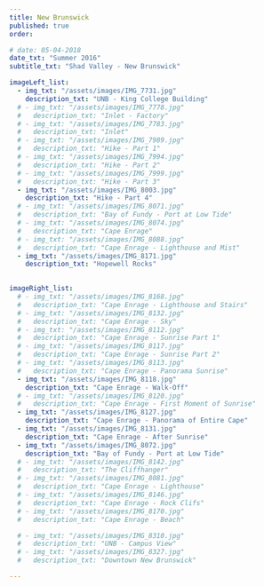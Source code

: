 ```yaml
---
title: New Brunswick
published: true
order: 

# date: 05-04-2018
date_txt: "Summer 2016"
subtitle_txt: "Shad Valley - New Brunswick"

imageLeft_list:
  - img_txt: "/assets/images/IMG_7731.jpg"
    description_txt: "UNB - King College Building"
  # - img_txt: "/assets/images/IMG_7778.jpg"
  #   description_txt: "Inlet - Factory"
  # - img_txt: "/assets/images/IMG_7783.jpg"
  #   description_txt: "Inlet"
  # - img_txt: "/assets/images/IMG_7989.jpg"
  #   description_txt: "Hike - Part 1"
  # - img_txt: "/assets/images/IMG_7994.jpg"
  #   description_txt: "Hike - Part 2"
  # - img_txt: "/assets/images/IMG_7999.jpg"
  #   description_txt: "Hike - Part 3"
  - img_txt: "/assets/images/IMG_8003.jpg"
    description_txt: "Hike - Part 4"
  # - img_txt: "/assets/images/IMG_8071.jpg"
  #   description_txt: "Bay of Fundy - Port at Low Tide"
  # - img_txt: "/assets/images/IMG_8074.jpg"
  #   description_txt: "Cape Enrage"
  # - img_txt: "/assets/images/IMG_8088.jpg"
  #   description_txt: "Cape Enrage - Lighthouse and Mist"
  - img_txt: "/assets/images/IMG_8171.jpg"
    description_txt: "Hopewell Rocks"
  

imageRight_list:
  # - img_txt: "/assets/images/IMG_8168.jpg"
  #   description_txt: "Cape Enrage - Lighthouse and Stairs"
  # - img_txt: "/assets/images/IMG_8132.jpg"
  #   description_txt: "Cape Enrage - Sky"
  # - img_txt: "/assets/images/IMG_8112.jpg"
  #   description_txt: "Cape Enrage - Sunrise Part 1"
  # - img_txt: "/assets/images/IMG_8117.jpg"
  #   description_txt: "Cape Enrage - Sunrise Part 2"
  # - img_txt: "/assets/images/IMG_8113.jpg"
  #   description_txt: "Cape Enrage - Panorama Sunrise"
  - img_txt: "/assets/images/IMG_8118.jpg"
    description_txt: "Cape Enrage - Walk-Off"
  # - img_txt: "/assets/images/IMG_8120.jpg"
  #   description_txt: "Cape Enrage - First Moment of Sunrise"
  - img_txt: "/assets/images/IMG_8127.jpg"
    description_txt: "Cape Enrage - Panorama of Entire Cape"
  - img_txt: "/assets/images/IMG_8131.jpg"
    description_txt: "Cape Enrage - After Sunrise"
  - img_txt: "/assets/images/IMG_8072.jpg"
    description_txt: "Bay of Fundy - Port at Low Tide"
  # - img_txt: "/assets/images/IMG_8142.jpg"
  #   description_txt: "The Cliffhanger"
  # - img_txt: "/assets/images/IMG_8081.jpg"
  #   description_txt: "Cape Enrage - Lighthouse"
  # - img_txt: "/assets/images/IMG_8146.jpg"
  #   description_txt: "Cape Enrage - Rock Clifs"
  # - img_txt: "/assets/images/IMG_8170.jpg"
  #   description_txt: "Cape Enrage - Beach"

  # - img_txt: "/assets/images/IMG_8310.jpg"
  #   description_txt: "UNB - Campus View"
  # - img_txt: "/assets/images/IMG_8327.jpg"
  #   description_txt: "Downtown New Brunswick"

---
```

